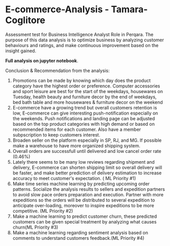 # E-commerce-Analysis - Tamara-Coglitore

Assessment test for Business Intelligence Analyst Role in Perqara.
The purpose of this data analysis is to optimize business by analyzing customer behaviours and ratings, and make continuous improvement based on the insight gained.

**Full analysis on jupyter notebook**.

Conclusion & Recommendation from the analysis: 
1. Promotions can be made by knowing which day does the product category have the highest order or preference. Computer accessories and sport leisure are best for the start of the weekdays, housewares on Tuesday, health beauty and furniture decor by the end of weekdays, bed bath table and more housewares & furniture decor on the weekend
2. E-commerce have a growing trend but overall customers retention is low, E-commerce can give interesting push-notification especially on the weekends. Push notifications and landing page can be adjusted based on the top product categories with high demand or based on recommended items for each customer. Also have a member subpscription to keep customers interest. 
3. Broaden seller on the platform especially in SP, RJ, and MG. If possible make a warehouse to have more organized shipping system.
4. Overall orders are successfull until delivered and low cancel order rate (0.46%)
5. Lately there seems to be many low reviews regarding shipment and delivery, E-commerce can shorten shipping limit so overall delivery will be faster, and make better prediction of delivery estimation to increase accuracy to meet customer's expectation. ( ML Priority #1)
6. Make time series machine learning by predicting upcoming order patterns. Socialize the analysis results to sellers and expedition partners to avoid slow pace orders preparation and execution. Partner with more expeditions so the orders will be distributed to several expedition to anticipate over-loading, moreover to inspire expeditions to be more competitive. (ML Priority #2)
3. Make a machine learning to predict customer churn, these predicted customers can be given special treatment by analyzing what causes churn(ML Priority #3)
8. Make a machine learning regarding sentiment analysis based on comments to understand customers feedback.(ML Priority #4)
